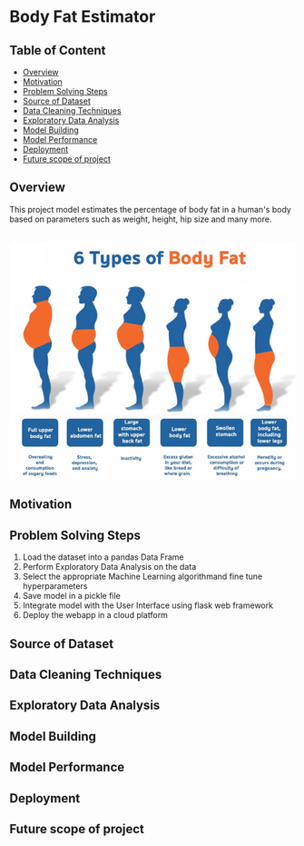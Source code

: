# Body Fat Estimator

## Table of Content
* [Overview](#overview)
* [Motivation](#motivation)
* [Problem Solving Steps](#problem-solving-steps)
* [Source of Dataset](#source-of-dataset)
* [Data Cleaning Techniques](#data-cleaning-techniques)
* [Exploratory Data Analysis](#exploratory-data-analysis)
* [Model Building](#model-building)
* [Model Performance](#model-performance)
* [Deployment](#deployment)
* [Future scope of project](#future-scope-of-project)

## Overview

This project model estimates the percentage of body fat in a human's body based on parameters such as weight, height, hip size and many more.
</br></br>
<div align="center">
  <img src="img/6-types-of-body-fat.jpg">
</div>

## Motivation

## Problem Solving Steps
1. Load the dataset into a pandas Data Frame
2. Perform Exploratory Data Analysis on the data
3. Select the appropriate Machine Learning algorithmand fine tune hyperparameters
4. Save model in a pickle file
5. Integrate model with the User Interface using flask web framework
6. Deploy the webapp in a cloud platform

## Source of Dataset

## Data Cleaning Techniques

## Exploratory Data Analysis

## Model Building

## Model Performance

## Deployment

## Future scope of project






